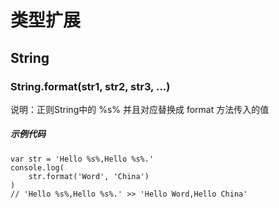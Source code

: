 # 类型扩展

## String
### String.format(str1, str2, str3, ...)
说明：正则String中的 %s% 并且对应替换成 format 方法传入的值
##### 示例代码
```
var str = 'Hello %s%,Hello %s%.'
console.log(
    str.format('Word', 'China')
)
// 'Hello %s%,Hello %s%.' >> 'Hello Word,Hello China'
```


